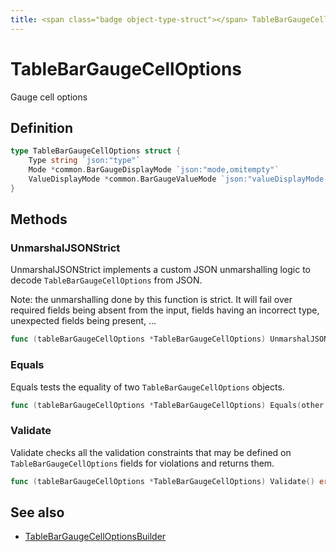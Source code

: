 ```yaml
---
title: <span class="badge object-type-struct"></span> TableBarGaugeCellOptions
---
```

# <span class="badge object-type-struct"></span> TableBarGaugeCellOptions

Gauge cell options

## Definition

```go
type TableBarGaugeCellOptions struct {
    Type string `json:"type"`
    Mode *common.BarGaugeDisplayMode `json:"mode,omitempty"`
    ValueDisplayMode *common.BarGaugeValueMode `json:"valueDisplayMode,omitempty"`
}
```
## Methods

### <span class="badge object-method"></span> UnmarshalJSONStrict

UnmarshalJSONStrict implements a custom JSON unmarshalling logic to decode `TableBarGaugeCellOptions` from JSON.

Note: the unmarshalling done by this function is strict. It will fail over required fields being absent from the input, fields having an incorrect type, unexpected fields being present, …

```go
func (tableBarGaugeCellOptions *TableBarGaugeCellOptions) UnmarshalJSONStrict(raw []byte) error
```

### <span class="badge object-method"></span> Equals

Equals tests the equality of two `TableBarGaugeCellOptions` objects.

```go
func (tableBarGaugeCellOptions *TableBarGaugeCellOptions) Equals(other TableBarGaugeCellOptions) bool
```

### <span class="badge object-method"></span> Validate

Validate checks all the validation constraints that may be defined on `TableBarGaugeCellOptions` fields for violations and returns them.

```go
func (tableBarGaugeCellOptions *TableBarGaugeCellOptions) Validate() error
```

## See also

 * <span class="badge builder"></span> [TableBarGaugeCellOptionsBuilder](./builder-TableBarGaugeCellOptionsBuilder.md)
